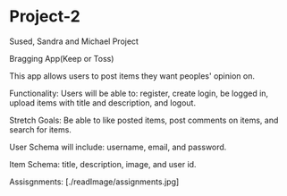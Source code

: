 # Project-2
Sused, Sandra and Michael Project

Bragging App(Keep or Toss)

This app allows users to post items they want peoples' opinion on. 

Functionality:
Users will be able to: register, create login, be logged in, upload items with title and description, and logout.

Stretch Goals:
Be able to like posted items, post comments on items, and search for items.

User Schema will include: username, email, and password.

Item Schema: title, description, image, and user id.


Assisgnments:
[./readImage/assignments.jpg]

